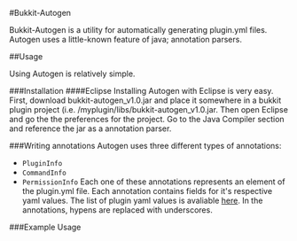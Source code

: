 #Bukkit-Autogen

Bukkit-Autogen is a utility for automatically generating plugin.yml files. Autogen uses a little-known feature of java; annotation parsers.

##Usage

Using Autogen is relatively simple.

###Installation
####Eclipse
Installing Autogen with Eclipse is very easy. First, download bukkit-autogen_v1.0.jar and place it somewhere in a bukkit plugin project (i.e. /myplugin/libs/bukkit-autogen_v1.0.jar. Then open Eclipse and go the the preferences for the project. Go to the Java Compiler section and reference the jar as a annotation parser.

###Writing annotations
Autogen uses three different types of annotations:
* ```PluginInfo```
* ```CommandInfo```
* ```PermissionInfo```
Each one of these annotations represents an element of the plugin.yml file. Each annotation contains fields for it's respective yaml values. The list of plugin yaml values is avaliable [here](http://wiki.bukkit.org/Plugin_YAML). In the annotations, hypens are replaced with underscores.

###Example Usage
